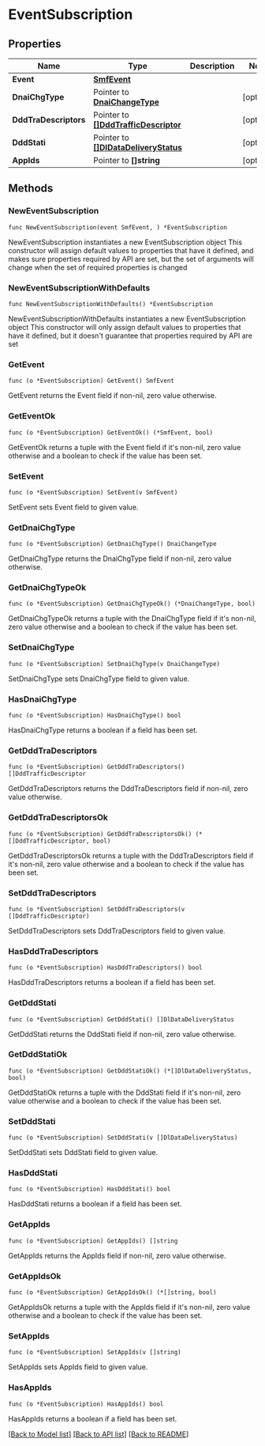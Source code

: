 # EventSubscription

## Properties

Name | Type | Description | Notes
------------ | ------------- | ------------- | -------------
**Event** | [**SmfEvent**](SmfEvent.md) |  | 
**DnaiChgType** | Pointer to [**DnaiChangeType**](DnaiChangeType.md) |  | [optional] 
**DddTraDescriptors** | Pointer to [**[]DddTrafficDescriptor**](DddTrafficDescriptor.md) |  | [optional] 
**DddStati** | Pointer to [**[]DlDataDeliveryStatus**](DlDataDeliveryStatus.md) |  | [optional] 
**AppIds** | Pointer to **[]string** |  | [optional] 

## Methods

### NewEventSubscription

`func NewEventSubscription(event SmfEvent, ) *EventSubscription`

NewEventSubscription instantiates a new EventSubscription object
This constructor will assign default values to properties that have it defined,
and makes sure properties required by API are set, but the set of arguments
will change when the set of required properties is changed

### NewEventSubscriptionWithDefaults

`func NewEventSubscriptionWithDefaults() *EventSubscription`

NewEventSubscriptionWithDefaults instantiates a new EventSubscription object
This constructor will only assign default values to properties that have it defined,
but it doesn't guarantee that properties required by API are set

### GetEvent

`func (o *EventSubscription) GetEvent() SmfEvent`

GetEvent returns the Event field if non-nil, zero value otherwise.

### GetEventOk

`func (o *EventSubscription) GetEventOk() (*SmfEvent, bool)`

GetEventOk returns a tuple with the Event field if it's non-nil, zero value otherwise
and a boolean to check if the value has been set.

### SetEvent

`func (o *EventSubscription) SetEvent(v SmfEvent)`

SetEvent sets Event field to given value.


### GetDnaiChgType

`func (o *EventSubscription) GetDnaiChgType() DnaiChangeType`

GetDnaiChgType returns the DnaiChgType field if non-nil, zero value otherwise.

### GetDnaiChgTypeOk

`func (o *EventSubscription) GetDnaiChgTypeOk() (*DnaiChangeType, bool)`

GetDnaiChgTypeOk returns a tuple with the DnaiChgType field if it's non-nil, zero value otherwise
and a boolean to check if the value has been set.

### SetDnaiChgType

`func (o *EventSubscription) SetDnaiChgType(v DnaiChangeType)`

SetDnaiChgType sets DnaiChgType field to given value.

### HasDnaiChgType

`func (o *EventSubscription) HasDnaiChgType() bool`

HasDnaiChgType returns a boolean if a field has been set.

### GetDddTraDescriptors

`func (o *EventSubscription) GetDddTraDescriptors() []DddTrafficDescriptor`

GetDddTraDescriptors returns the DddTraDescriptors field if non-nil, zero value otherwise.

### GetDddTraDescriptorsOk

`func (o *EventSubscription) GetDddTraDescriptorsOk() (*[]DddTrafficDescriptor, bool)`

GetDddTraDescriptorsOk returns a tuple with the DddTraDescriptors field if it's non-nil, zero value otherwise
and a boolean to check if the value has been set.

### SetDddTraDescriptors

`func (o *EventSubscription) SetDddTraDescriptors(v []DddTrafficDescriptor)`

SetDddTraDescriptors sets DddTraDescriptors field to given value.

### HasDddTraDescriptors

`func (o *EventSubscription) HasDddTraDescriptors() bool`

HasDddTraDescriptors returns a boolean if a field has been set.

### GetDddStati

`func (o *EventSubscription) GetDddStati() []DlDataDeliveryStatus`

GetDddStati returns the DddStati field if non-nil, zero value otherwise.

### GetDddStatiOk

`func (o *EventSubscription) GetDddStatiOk() (*[]DlDataDeliveryStatus, bool)`

GetDddStatiOk returns a tuple with the DddStati field if it's non-nil, zero value otherwise
and a boolean to check if the value has been set.

### SetDddStati

`func (o *EventSubscription) SetDddStati(v []DlDataDeliveryStatus)`

SetDddStati sets DddStati field to given value.

### HasDddStati

`func (o *EventSubscription) HasDddStati() bool`

HasDddStati returns a boolean if a field has been set.

### GetAppIds

`func (o *EventSubscription) GetAppIds() []string`

GetAppIds returns the AppIds field if non-nil, zero value otherwise.

### GetAppIdsOk

`func (o *EventSubscription) GetAppIdsOk() (*[]string, bool)`

GetAppIdsOk returns a tuple with the AppIds field if it's non-nil, zero value otherwise
and a boolean to check if the value has been set.

### SetAppIds

`func (o *EventSubscription) SetAppIds(v []string)`

SetAppIds sets AppIds field to given value.

### HasAppIds

`func (o *EventSubscription) HasAppIds() bool`

HasAppIds returns a boolean if a field has been set.


[[Back to Model list]](../README.md#documentation-for-models) [[Back to API list]](../README.md#documentation-for-api-endpoints) [[Back to README]](../README.md)


